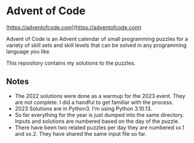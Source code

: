 # Advent of Code

[https://adventofcode.com](https://adventofcode.com)

Advent of Code is an Advent calendar of small programming puzzles for a variety of skill sets and skill levels that can be solved in any programming language you like.

This repository contains my solutions to the puzzles.

## Notes

* The 2022 solutions were done as a warmup for the 2023 event. They are not complete. I did a handful to get familiar with the process.
* 2023 Solutions are in Python3. I'm using Python 3.10.13.
* So far everything for the year is just dumped into the same directory. Inputs and solutions are numbered based on the day of the puzzle.
* There have been two related puzzles per day they are numbered xx.1 and xx.2. They have shared the same input file so far.

